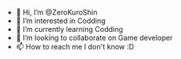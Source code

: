 - 👋 Hi, I’m @ZeroKuroShin
- 👀 I’m interested in Codding
- 🌱 I’m currently learning Codding
- 💞️ I’m looking to collaborate on Game developer
- 📫 How to reach me I don't know :D

<!---
ZeroKuroShin/ZeroKuroShin is a ✨ special ✨ repository because its `README.md` (this file) appears on your GitHub profile.
You can click the Preview link to take a look at your changes.
--->
